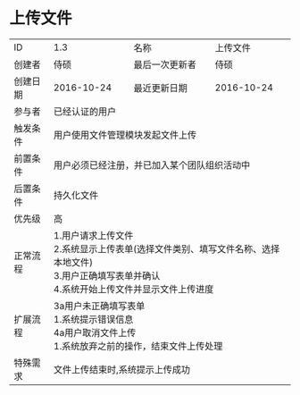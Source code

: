 # 上传文件
<table>
<tbody>
<tr><td>ID</td><td>1.3</td><td>名称</td><td>上传文件</td></tr>
<tr><td>创建者</td><td>侍硕</td><td>最后一次更新者</td><td>侍硕</td></tr>
<tr><td>创建日期</td><td>2016-10-24</td><td>最近更新日期</td><td>2016-10-24</td></tr>
<tr><td>参与者</td><td colspan="3">已经认证的用户</td></tr>
<tr><td>触发条件</td><td colspan="3">用户使用文件管理模块发起文件上传</td></tr>
<tr><td>前置条件</td><td colspan="3">用户必须已经注册，并已加入某个团队组织活动中</td></tr>
<tr><td>后置条件</td><td colspan="3">持久化文件</td></tr>
<tr><td>优先级</td><td colspan="3">高</td></tr>
<tr><td>正常流程</td><td colspan="3">
1.用户请求上传文件<br/>
2.系统显示上传表单(选择文件类别、填写文件名称、选择本地文件)<br/>
3.用户正确填写表单并确认<br/>
4.系统开始上传文件并显示文件上传进度<br/>
</td></tr>
<tr><td>扩展流程</td><td colspan="3">
3a用户未正确填写表单<br>
1.系统提示错误信息<br>
4a用户取消文件上传<br>
1.系统放弃之前的操作，结束文件上传处理<br>
</td></tr>
<tr><td>特殊需求</td><td colspan="3">
文件上传结束时,系统提示上传成功
</td></tr>
</tbody>
</table>
